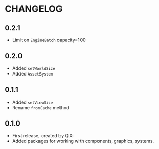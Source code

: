 # CHANGELOG

## 0.2.1
* Limit on `EngineBatch` capacity=100

## 0.2.0
* Added `setWorldSize`
* Added `AssetSystem`

## 0.1.1
* Added `setViewSize`
* Rename `fromCache` method

## 0.1.0
* First release, created by QiXi
* Added packages for working with components, graphics, systems.
